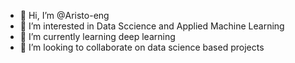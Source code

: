 - 👋 Hi, I’m @Aristo-eng
- 👀 I’m interested in Data Sccience and Applied Machine Learning
- 🌱 I’m currently learning deep learning
- 💞️ I’m looking to collaborate on data science based projects

<!---
Aristo-eng/Aristo-eng is a ✨ special ✨ repository because its `README.md` (this file) appears on your GitHub profile.
You can click the Preview link to take a look at your changes.
--->
